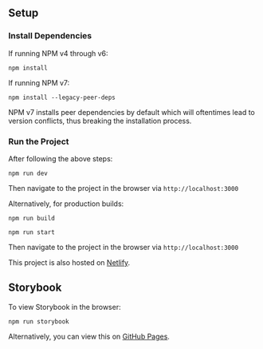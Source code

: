 ## Setup
### Install Dependencies
If running NPM v4 through v6:
````
npm install
````
If running NPM v7:
````
npm install --legacy-peer-deps
````

NPM v7 installs peer dependencies by default which will oftentimes
lead to version conflicts, thus breaking the installation process.

### Run the Project
After following the above steps:
````
npm run dev
````
Then navigate to the project in the browser via `http://localhost:3000`

Alternatively, for production builds:
````
npm run build
````
````
npm run start
````
Then navigate to the project in the browser via `http://localhost:3000`

This project is also hosted on [Netlify](https://ct-assessment.netlify.app).

## Storybook
To view Storybook in the browser:
````
npm run storybook
````

Alternatively, you can view this on [GitHub Pages](https://naxes.github.io/CarTrawler-Assessment/).
